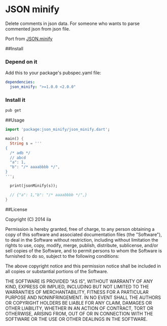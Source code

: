 JSON minify
===

Delete comments in json data.
For someone who wants to parse commented json from json file.

Port from [JSON.minify](https://github.com/getify/JSON.minify)

##Install

### Depend on it

Add this to your package's pubspec.yaml file:

```yaml
dependencies:
  json_minify: ">=1.0.0 <2.0.0"
```

### Install it

```sh
pub get
```

##Usage

```dart
import 'package:json_minify/json_minify.dart';

main() {
  String s = '''
{
  /* adb */
  // abcd
  "a": 1,
  "b": "/* aaaabbbb */",
}
''';

  print(jsonMinify(s));

  // {"a": 1,"b": "/* aaaabbbb */",}
}
```

##License

Copyright (C) 2014 ila

Permission is hereby granted, free of charge, to any person
obtaining a copy of this software and associated documentation
files (the "Software"), to deal in the Software without
restriction, including without limitation the rights to use,
copy, modify, merge, publish, distribute, sublicense, and/or sell
copies of the Software, and to permit persons to whom the
Software is furnished to do so, subject to the following
conditions:

The above copyright notice and this permission notice shall be
included in all copies or substantial portions of the Software.

THE SOFTWARE IS PROVIDED "AS IS", WITHOUT WARRANTY OF ANY KIND,
EXPRESS OR IMPLIED, INCLUDING BUT NOT LIMITED TO THE WARRANTIES
OF MERCHANTABILITY, FITNESS FOR A PARTICULAR PURPOSE AND
NONINFRINGEMENT. IN NO EVENT SHALL THE AUTHORS OR COPYRIGHT
HOLDERS BE LIABLE FOR ANY CLAIM, DAMAGES OR OTHER LIABILITY,
WHETHER IN AN ACTION OF CONTRACT, TORT OR OTHERWISE, ARISING
FROM, OUT OF OR IN CONNECTION WITH THE SOFTWARE OR THE USE OR
OTHER DEALINGS IN THE SOFTWARE.
